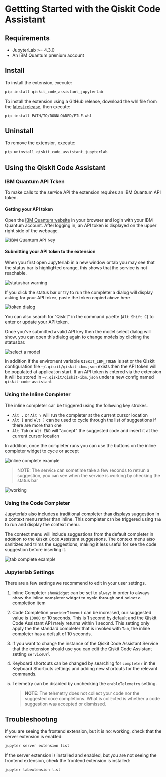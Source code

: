 # Gettting Started with the Qiskit Code Assistant

## Requirements

- JupyterLab >= 4.3.0
- An IBM Quantum premium account

## Install

To install the extension, execute:

```bash
pip install qiskit_code_assistant_jupyterlab
```

To install the extension using a GitHub release, download the whl file from the [latest release](https://github.com/Qiskit/qiskit-code-assistant-jupyterlab/releases), then execute:

```bash
pip install PATH/TO/DOWNLOADED/FILE.whl
```

## Uninstall

To remove the extension, execute:

```bash
pip uninstall qiskit_code_assistant_jupyterlab
```

## Using the Qiskit Code Assistant

### IBM Quantum API Token

To make calls to the service API the extension requires an IBM Quantum API token.

#### Getting your API token

Open the [IBM Quantum website](https://quantum.ibm.com/) in your browser and login with
your IBM Quantum account.
After logging in, an API token is displayed on the upper right side of the webpage.

![IBM Quantum API Key](docs/images/api-key.png)

#### Submitting your API token to the extension

When you first open Jupyterlab in a new window or tab you may see that the status bar
is highlighted orange, this shows that the service is not reachable.

![statusbar warning](docs/images/statusbar-no-model.png)

If you click the status bar or try to run the completer a dialog will display asking
for your API token, paste the token copied above here.

![token dialog](docs/images/enter-token.png)

You can also search for "Qiskit" in the command palette (`Alt Shift C`) to enter or
update your API token.

Once you've submitted a valid API key then the model select dialog will show, you can
open this dialog again to change models by clicking the statusbar.

![select a model](docs/images/select-model.png)

In addition if the enviroment variable `QISKIT_IBM_TOKEN` is set or the Qiskit
configuration file `~/.qiskit/qiskit-ibm.json` exists then the API token will be
populated at application start. If an API token is entered via the extension it will be
stored in `~/.qiskit/qiskit-ibm.json` under a new config named `qiskit-code-assistant`

### Using the Inline Completer

The inline completer can be triggered using the following key strokes.

- `Alt .` or `Alt \` will run the completer at the current cursor location
- `Alt [` and `Alt ]` can be used to cycle through the list of suggestions if there are
  more than one
- `Alt Tab` or `Alt END` will "accept" the suggested code and insert it at the current
  cursor location

In addition, once the completer runs you can use the buttons on the inline completer
widget to cycle or accept

![inline complete example](docs/images/inline-complete.png)

> NOTE: The service can sometime take a few seconds to retrun a suggestion, you can see
> when the service is working by checking the status bar

![working](docs/images/statusbar-working.png)

### Using the Code Completer

Jupyterlab also includes a traditional completer than displays suggestion in a context
menu rather than inline. This completer can be triggered using `Tab` to run and display
the context menu.

The context menu will include suggestions from the default completer in addition to the
Qiskit Code Assistant suggestions. The context menu also sanitizes and trims the
suggestions, making it less useful for see the code suggestion before inserting it.

![tab complete example](docs/images/tab-complete.png)

### Jupyterlab Settings

There are a few settings we recommend to edit in your user settings.

1. Inline Completer `showWidget` can be set to `always` in order to always show the
   inline completer widget to cycle through and select a completion item

2. Code Completion `providerTimeout` can be increased, our suggested value is `10000` or
   10 seconds. This is 1 second by default and the Qiskit Code Assistant API rarely returns
   within 1 second. This setting only apply the the standard completer that is invoked with
   `Tab`, the inline completer has a default of 10 seconds.

3. If you want to change the instance of the Qiskit Code Assistant Service that the
   extension should use you can edit the Qiskit Code Assistant setting `serviceUrl`

4. Keyboard shortcuts can be changed by searching for `completer` in the Keyboard Shortcuts
   settings and adding new shortcuts for the relevant commands.

5. Telemetry can be disabled by unchecking the `enableTelemetry` setting.

   > **NOTE**: The telemetry does not collect your code nor the suggested code completions.
   > What is collected is whether a code suggestion was accepted or dismissed.

## Troubleshooting

If you are seeing the frontend extension, but it is not working, check that the server
extension is enabled:

```bash
jupyter server extension list
```

If the server extension is installed and enabled, but you are not seeing the frontend
extension, check the frontend extension is installed:

```bash
jupyter labextension list
```
